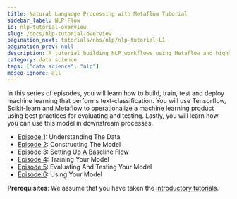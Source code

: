 ```yaml
---
title: Natural Langauge Processing with Metaflow Tutorial
sidebar_label: NLP Flow
id: nlp-tutorial-overview
slug: /docs/nlp-tutorial-overview
pagination_next: tutorials/nbs/nlp/nlp-tutorial-L1
pagination_prev: null
description: A tutorial building NLP workflows using Metaflow and highlighting why this is useful for operationalizing ML models.
category: data science
tags: ["data science", "nlp"]
mdseo-ignore: all
---
```


In this series of episodes, you will learn how to build, train, test and deploy machine learning that performs text-classification.  You will use Tensorflow, Scikit-learn and Metaflow to operationalize a machine learning product using best practices for evaluating and testing.  Lastly, you will learn how you can use this model in downstream processes.


* [Episode 1](./nlp-tutorial-L1): Understanding The Data
* [Episode 2](./nlp-tutorial-L2): Constructing The Model
* [Episode 3](./nlp-tutorial-L3): Setting Up A Baseline Flow
* [Episode 4](./nlp-tutorial-L4): Training Your Model
* [Episode 5](./nlp-tutorial-L5): Evaluating And Testing Your Model
* [Episode 6](./nlp-tutorial-L6): Using Your Model

**Prerequisites**: We assume that you have taken the [introductory tutorials](../docs/intro-tutorial-overview).